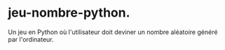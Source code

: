 # jeu-nombre-python.
Un jeu en Python où l'utilisateur doit deviner un nombre aléatoire généré par l'ordinateur.
